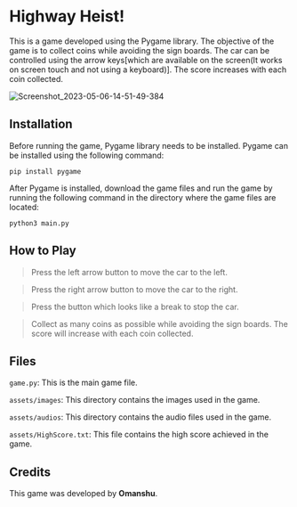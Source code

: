 # Highway Heist!
This is a game developed using the Pygame library. The objective of the game is to collect coins while avoiding the sign boards. The car can be controlled using the arrow keys[which are available on the screen(It works on screen touch and not using a keyboard)]. The score increases with each coin collected.

![Screenshot_2023-05-06-14-51-49-384](https://user-images.githubusercontent.com/114089324/236615983-af05c0c3-8936-4d7c-923a-84dfed19b451.jpeg)


## Installation
Before running the game, Pygame library needs to be installed. Pygame can be installed using the following command:
```
pip install pygame
```
After Pygame is installed, download the game files and run the game by running the following command in the directory where the game files are located:
```
python3 main.py
```
## How to Play
> Press the left arrow button to move the car to the left.

> Press the right arrow button to move the car to the right.

> Press the button which looks like a break to stop the car.

> Collect as many coins as possible while avoiding the sign boards. The score will increase with each coin collected.

## Files
```game.py```: This is the main game file.

```assets/images```: This directory contains the images used in the game.

```assets/audios```: This directory contains the audio files used in the game.

```assets/HighScore.txt```: This file contains the high score achieved in the game.

## Credits
This game was developed by **Omanshu**.

